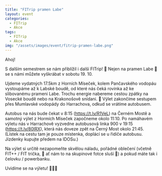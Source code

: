```yaml
---
title: "FITrip pramen Labe"
layout: event
categories:
  - FITrip
  - Akce
tags:
  - FITrip
  - Akce
img: "/assets/images/event/fitrip-pramen-labe.png"
---
```


Ahoj!

S dalším semestrem se nám přiblížil i další FITrip! 👟 Nejen na pramen Labe 🌊 se s námi můžete vyškrábat v sobotu 19.  10.

Ujdeme vydatných 17.5km z Horních Míseček, kolem Pančavského vodopáu vystoupáme až k Labské boudě, od které nás čeká rovinka až ke slibovanému prameni Labe. Trochu energie nabereme cestou zpátky na Vosecké boudě nebo na Krakonošově snídani. 🍺 Výlet zakončíme sestupem přes Mumlavské vodopády do Harrachova, odkud se vrátíme autobusem.

Autobus na nás bude čekat v 8:15 (https://t.ly/R1VeL) na Černém Mostě a samotný výlet z Hormích Míseček započneme okolo 11:10. Po namáhavém výletu nás v Harrachově vyzvedne autobusová linka 900 v 19:15 (https://t.ly/80IRX), která nás doveze zpět na Černý Most okolo 21:45. (Lístek na cestu tam je pouze místenka, doplácí se u řidiče autobusu. Jízdenky kupujte předem na IDOSu.)

Na výlet si určitě nezapomeňte skvělou náladu, pořádné oblečení (včetně FIT++ / FIT trička, 👕 ať nám to na skupinové fotce sluší 📸) a pokud máte tak i čelovku / powerbanku.

Uvidíme se na výletu! 🖤💛💙